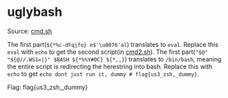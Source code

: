 # uglybash

Source: [cmd.sh](./cmd.sh)

The first part(`${*%c-dFqjfo} e$'\u0076'al`) translates to `eval`. Replace this `eval` with `echo` to get the second script(in [cmd2.sh](./cmd2.sh)). The first part(`"$@" "${@//.WS1=|}" $BASH ${*%%Y#0C} ${*,,}`) translates to `/bin/bash`, meaning the entire script is redirecting the herestring into bash. Replace this with `echo` to get `echo dont just run it, dummy # flag{us3_zsh,_dummy}`.

Flag: flag{us3_zsh,\_dummy}
